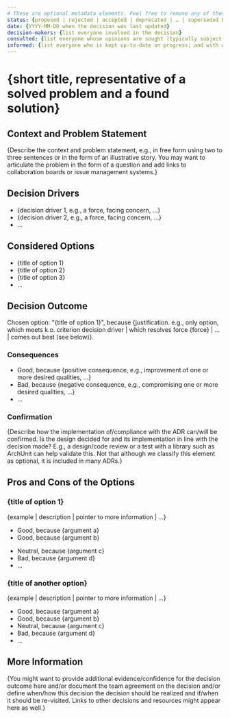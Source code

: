 ```yaml
---
# These are optional metadata elements. Feel free to remove any of them.
status: {proposed | rejected | accepted | deprecated | … | superseded by ADR-0123}
date: {YYYY-MM-DD when the decision was last updated}
decision-makers: {list everyone involved in the decision}
consulted: {list everyone whose opinions are sought (typically subject-matter experts); and with whom there is a two-way communication}
informed: {list everyone who is kept up-to-date on progress; and with whom there is a one-way communication}
---
```


# {short title, representative of a solved problem and a found solution}

## Context and Problem Statement

{Describe the context and problem statement, e.g., in free form using two to three sentences or in the form of an
illustrative story. You may want to articulate the problem in the form of a question and add links to collaboration
boards or issue management systems.}

<!-- This is an optional element. Feel free to remove. -->

## Decision Drivers

* {decision driver 1, e.g., a force, facing concern, …}
* {decision driver 2, e.g., a force, facing concern, …}
* … <!-- numbers of drivers can vary -->

## Considered Options

* {title of option 1}
* {title of option 2}
* {title of option 3}
* … <!-- numbers of options can vary -->

## Decision Outcome

Chosen option: "{title of option 1}", because {justification. e.g., only option, which meets k.o. criterion decision
driver | which resolves force {force} | … | comes out best (see below)}.

<!-- This is an optional element. Feel free to remove. -->

### Consequences

* Good, because {positive consequence, e.g., improvement of one or more desired qualities, …}
* Bad, because {negative consequence, e.g., compromising one or more desired qualities, …}
* … <!-- numbers of consequences can vary -->

<!-- This is an optional element. Feel free to remove. -->

### Confirmation

{Describe how the implementation of/compliance with the ADR can/will be confirmed. Is the design decided for
and its implementation in line with the decision made? E.g., a design/code review or a test with a library such as
ArchUnit can help validate this. Not that although we classify this element as optional, it is included in many ADRs.}

<!-- This is an optional element. Feel free to remove. -->

## Pros and Cons of the Options

### {title of option 1}

<!-- This is an optional element. Feel free to remove. -->
{example | description | pointer to more information | …}

* Good, because {argument a}
* Good, because {argument b}

<!-- use "neutral" if the given argument weights neither for good nor bad -->

* Neutral, because {argument c}
* Bad, because {argument d}
* … <!-- numbers of pros and cons can vary -->

### {title of another option}

{example | description | pointer to more information | …}

* Good, because {argument a}
* Good, because {argument b}
* Neutral, because {argument c}
* Bad, because {argument d}
* …

<!-- This is an optional element. Feel free to remove. -->

## More Information

{You might want to provide additional evidence/confidence for the decision outcome here and/or document the team
agreement on the decision and/or define when/how this decision the decision should be realized and if/when it should be
re-visited. Links to other decisions and resources might appear here as well.}
